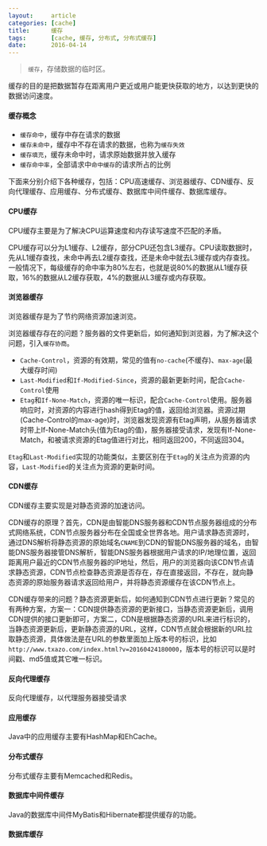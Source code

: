 ```yaml
---
layout:     article
categories: [cache]
title:      缓存
tags:       [cache, 缓存, 分布式, 分布式缓存]
date:       2016-04-14
---
```


> `缓存`，存储数据的临时区。

缓存的目的是把数据暂存在距离用户更近或用户能更快获取的地方，以达到更快的数据访问速度。

#### 缓存概念

* `缓存命中`，缓存中存在请求的数据
* `缓存未命中`，缓存中不存在请求的数据，也称为`缓存失效`
* `缓存填充`，缓存未命中时，请求原始数据并放入缓存
* `缓存命中率`，全部请求中`命中缓存`的请求所占的比例

下面来分别介绍下各种缓存，包括：CPU高速缓存、浏览器缓存、CDN缓存、反向代理缓存、应用缓存、分布式缓存、数据库中间件缓存、数据库缓存。

#### CPU缓存

CPU缓存主要是为了解决CPU运算速度和内存读写速度不匹配的矛盾。

CPU缓存可以分为L1缓存、L2缓存，部分CPU还包含L3缓存。CPU读取数据时，先从L1缓存查找，未命中再去L2缓存查找，还是未命中就去L3缓存或内存查找。一般情况下，每级缓存的命中率为80%左右，也就是说80%的数据从L1缓存获取，16%的数据从L2缓存获取，4%的数据从L3缓存或内存获取。

#### 浏览器缓存

浏览器缓存是为了节约网络资源加速浏览。

浏览器缓存存在的问题？服务器的文件更新后，如何通知到浏览器，为了解决这个问题，引入`缓存协商`。

* `Cache-Control`，资源的有效期，常见的值有`no-cache`(不缓存)、`max-age`(最大缓存时间)
* `Last-Modified`和`If-Modified-Since`，资源的最新更新时间，配合`Cache-Control`使用
* `Etag`和`If-None-Match`，资源的唯一标识，配合`Cache-Control`使用。服务器响应时，对资源的内容进行hash得到Etag的值，返回给浏览器。资源过期(Cache-Control的max-age)时，浏览器发现资源有Etag声明，从服务器请求时带上If-None-Match头(值为Etag的值)，服务器接受请求，发现有If-None-Match，和被请求资源的Etag值进行对比，相同返回200，不同返回304。

`Etag`和`Last-Modified`实现的功能类似，主要区别在于`Etag`的关注点为资源的内容，`Last-Modified`的关注点为资源的更新时间。

#### CDN缓存

CDN缓存主要实现是对静态资源的加速访问。

CDN缓存的原理？首先，CDN是由智能DNS服务器和CDN节点服务器组成的分布式网络系统，CDN节点服务器分布在全国或全世界各地。用户请求静态资源时，通过DNS解析将静态资源的原始域名`CNAME`到CDN的智能DNS服务器的域名，由智能DNS服务器接管DNS解析，智能DNS服务器根据用户请求的IP/地理位置，返回距离用户最近的CDN节点服务器的IP地址，然后，用户的浏览器向该CDN节点请求静态资源，CDN节点检查静态资源是否存在，存在直接返回，不存在，就向静态资源的原始服务器请求返回给用户，并将静态资源缓存在该CDN节点上。

CDN缓存带来的问题？静态资源更新后，如何通知到CDN节点进行更新？常见的有两种方案，方案一：CDN提供静态资源的更新接口，当静态资源更新后，调用CDN提供的接口更新即可，方案二，CDN是根据静态资源的URL来进行标识的，当静态资源更新后，更新静态资源的URL，这样，CDN节点就会根据新的URL拉取静态资源，具体做法是在URL的参数里面加上版本号的标识，比如`http://www.txazo.com/index.html?v=20160424180000`，版本号的标识可以是时间戳、md5值或其它唯一标识。

#### 反向代理缓存

反向代理缓存，以代理服务器接受请求

#### 应用缓存

Java中的应用缓存主要有HashMap和EhCache。

#### 分布式缓存

分布式缓存主要有Memcached和Redis。

#### 数据库中间件缓存

Java的数据库中间件MyBatis和Hibernate都提供缓存的功能。

#### 数据库缓存
